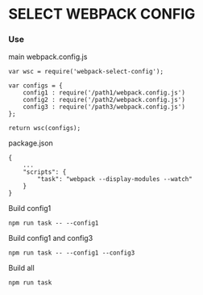 # SELECT WEBPACK CONFIG


### Use

main webpack.config.js

    var wsc = require('webpack-select-config');
    
    var configs = {
        config1 : require('/path1/webpack.config.js')
        config2 : require('/path2/webpack.config.js')
        config3 : require('/path3/webpack.config.js')
    };
    
    return wsc(configs);
    
package.json

    {
        ...
        "scripts": {
            "task": "webpack --display-modules --watch"
        }
    }
    
Build config1

    npm run task -- --config1 
    
Build config1 and config3

    npm run task -- --config1 --config3
    
Build all

    npm run task